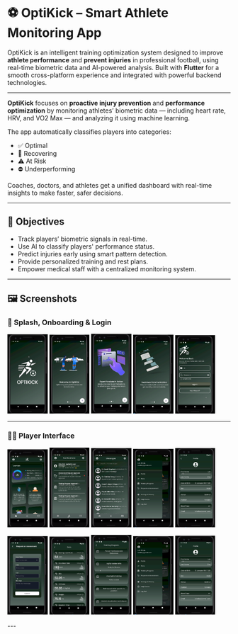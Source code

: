 # ⚽ OptiKick – Smart Athlete Monitoring App

OptiKick is an intelligent training optimization system designed to improve **athlete performance** and **prevent injuries** in professional football, using real-time biometric data and AI-powered analysis.
Built with **Flutter** for a smooth cross-platform experience and integrated with powerful backend technologies.

---

**OptiKick** focuses on **proactive injury prevention** and **performance optimization** by monitoring athletes’ biometric data — including heart rate, HRV, and VO2 Max — and analyzing it using machine learning.

The app automatically classifies players into categories:
- ✅ Optimal  
- 🔄 Recovering  
- ⚠️ At Risk  
- ⛔ Underperforming  

Coaches, doctors, and athletes get a unified dashboard with real-time insights to make faster, safer decisions.

---

## 🎯 Objectives

- Track players’ biometric signals in real-time.
- Use AI to classify players' performance status.
- Predict injuries early using smart pattern detection.
- Provide personalized training and rest plans.
- Empower medical staff with a centralized monitoring system.

---
## 🖼️ Screenshots

### 🔹 Splash, Onboarding & Login

<p float="left">
  <img src="assets/screenshots/splash.PNG" width="18%" />
  <img src="assets/screenshots/onboard1.PNG" width="18%" />
  <img src="assets/screenshots/onboard2.PNG" width="18%" />
  <img src="assets/screenshots/onboard3.PNG" width="18%" />
   <img src="assets/screenshots/login.PNG" width="18%" />
</p>

---

### 🧍‍♂️ Player Interface

<p float="left">
  <img src="assets/screenshots/home_player.PNG" width="18%" />
  <img src="assets/screenshots/notefication_player.PNG" width="18%" />
  <img src="assets/screenshots/masseges_player.PNG" width="18%" />
  <img src="assets/screenshots/drawer.PNG" width="18%" />
  <img src="assets/screenshots/profile_player.PNG" width="18%" />
</p>
<p float="left">
  <img src="assets/screenshots/requst_player.PNG" width="18%" />
  <img src="assets/screenshots/stats_player.PNG" width="18%" />
  <img src="assets/screenshots/training_program_player.PNG" width="18%" />
  <img src="assets/screenshots/drawer.PNG" width="18%" />
  <img src="assets/screenshots/profile_player.PNG" width="18%" />
</p>
---
